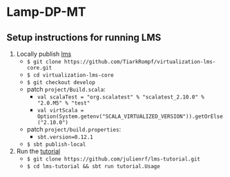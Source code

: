 Lamp-DP-MT
============

## Setup instructions for running LMS
1. Locally publish [lms](https://github.com/tiarkrompf/virtualization-lms-core)
    * `$ git clone https://github.com/TiarkRompf/virtualization-lms-core.git`
    * `$ cd virtualization-lms-core`
    * `$ git checkout develop`
    * patch `project/Build.scala`:
        * `val scalaTest = "org.scalatest" % "scalatest_2.10.0" % "2.0.M5" % "test"`
        * `val virtScala = Option(System.getenv("SCALA_VIRTUALIZED_VERSION")).getOrElse("2.10.0")`
    * patch `project/build.properties`:
        * `sbt.version=0.12.1`
    * `$ sbt publish-local`
2. Run the [tutorial](https://github.com/julienrf/lms-tutorial)
    * `$ git clone https://github.com/julienrf/lms-tutorial.git`
    * `$ cd lms-tutorial && sbt run tutorial.Usage`
